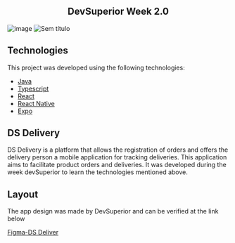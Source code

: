 <h2 align="center"> DevSuperior Week  2.0 </h2>


![image](https://user-images.githubusercontent.com/40186019/104381810-d155e280-550b-11eb-91bf-35ded74cba47.png)
![Sem título](https://user-images.githubusercontent.com/40186019/104359940-128bc980-54ef-11eb-9dcc-1f56383c7607.png)

## Technologies

This project was developed using the following technologies:
- [Java](https://java.com/)
- [Typescript](https://www.typescriptlang.org/)
- [React](https://reactjs.org)
- [React Native](https://reactnative.dev/)
- [Expo](https://expo.io/)

## DS Delivery

DS Delivery is a platform that allows the registration of orders and offers the delivery person a mobile application for tracking deliveries.
This application aims to facilitate product orders and deliveries. It was developed during the week devSuperior to learn the technologies mentioned above.

## Layout

The app design was made by DevSuperior and can be verified at the link below

[Figma-DS Deliver](https://www.figma.com/file/BVpIFfl1pHNaQo3T2hwONn/DSDeliver03?node-id=0%3A1)
